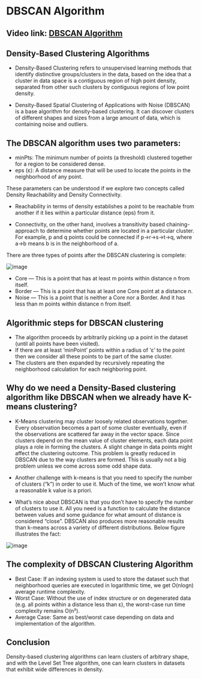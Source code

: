 # DBSCAN Algorithm

## Video link: [DBSCAN Algorithm]()

## Density-Based Clustering Algorithms
 
- Density-Based Clustering refers to unsupervised learning methods that identify distinctive groups/clusters in the data, based on the idea that a cluster in data space is a contiguous region of high point density, separated from other such clusters by contiguous regions of low point density.

- Density-Based Spatial Clustering of Applications with Noise (DBSCAN) is a base algorithm for density-based clustering. It can discover clusters of different shapes and sizes from a large amount of data, which is containing noise and outliers.

## The DBSCAN algorithm uses two parameters:

- minPts: The minimum number of points (a threshold) clustered together for a region to be considered dense.
- eps (ε): A distance measure that will be used to locate the points in the neighborhood of any point.

These parameters can be understood if we explore two concepts called Density Reachability and Density Connectivity.

- Reachability in terms of density establishes a point to be reachable from another if it lies within a particular distance (eps) from it.

- Connectivity, on the other hand, involves a transitivity based chaining-approach to determine whether points are located in a particular cluster. For example, p and q points could be connected if p->r->s->t->q, where a->b means b is in the neighborhood of a.


There are three types of points after the DBSCAN clustering is complete:

![image](https://user-images.githubusercontent.com/63282184/143666150-11e1df6e-6716-4376-bb8d-eb2724780cac.png)

- Core — This is a point that has at least m points within distance n from itself.
- Border — This is a point that has at least one Core point at a distance n.
- Noise — This is a point that is neither a Core nor a Border. And it has less than m points within distance n from itself.

## Algorithmic steps for DBSCAN clustering

- The algorithm proceeds by arbitrarily picking up a point in the dataset (until all points have been visited).
- If there are at least ‘minPoint’ points within a radius of ‘ε’ to the point then we consider all these points to be part of the same cluster.
- The clusters are then expanded by recursively repeating the neighborhood calculation for each neighboring point.

## Why do we need a Density-Based clustering algorithm like DBSCAN when we already have K-means clustering?

- K-Means clustering may cluster loosely related observations together. Every observation becomes a part of some cluster eventually, even if the observations are scattered far away in the vector space. Since clusters depend on the mean value of cluster elements, each data point plays a role in forming the clusters. A slight change in data points might affect the clustering outcome. This problem is greatly reduced in DBSCAN due to the way clusters are formed. This is usually not a big problem unless we come across some odd shape data.

- Another challenge with k-means is that you need to specify the number of clusters (“k”) in order to use it. Much of the time, we won’t know what a reasonable k value is a priori.

- What’s nice about DBSCAN is that you don’t have to specify the number of clusters to use it. All you need is a function to calculate the distance between values and some guidance for what amount of distance is considered “close”. DBSCAN also produces more reasonable results than k-means across a variety of different distributions. Below figure illustrates the fact:

![image](https://user-images.githubusercontent.com/63282184/143666195-12597caa-ec61-40d2-b97a-d02a4c3df4e5.png)

## The complexity of DBSCAN Clustering Algorithm
 

- Best Case: If an indexing system is used to store the dataset such that neighborhood queries are executed in logarithmic time, we get O(nlogn) average runtime complexity.
- Worst Case: Without the use of index structure or on degenerated data (e.g. all points within a distance less than ε), the worst-case run time complexity remains O(n²).
- Average Case: Same as best/worst case depending on data and implementation of the algorithm.

## Conclusion
 
Density-based clustering algorithms can learn clusters of arbitrary shape, and with the Level Set Tree algorithm, one can learn clusters in datasets that exhibit wide differences in density.
